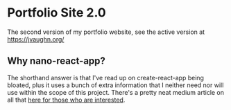 # Portfolio Site 2.0
The second version of my portfolio website, see the active version at https://jvaughn.org/

## Why nano-react-app?
The shorthand answer is that I've read up on create-react-app being bloated, plus it uses a bunch of extra information that I neither need nor will use within the scope of this project. There's a pretty neat medium article on all that [here for those who are interested](https://hackernoon.com/create-react-app-is-way-too-bloated-5db07c3511).